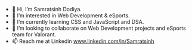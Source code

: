 - 👋 Hi, I’m Samratsinh Dodiya.
- 👀 I’m interested in Web Development & eSports.
- 🌱 I’m currently learning CSS and JavaScript and DSA.
- 💞️ I’m looking to collaborate on Web Development projects and eSports team for Valorant.
- 📫 Reach me at Linkedin www.linkedin.com/in/Samratsinh

<!---
Parzival-007/Parzival-007 is a ✨ special ✨ repository because its `README.md` (this file) appears on your GitHub profile.
You can click the Preview link to take a look at your changes.
--->

